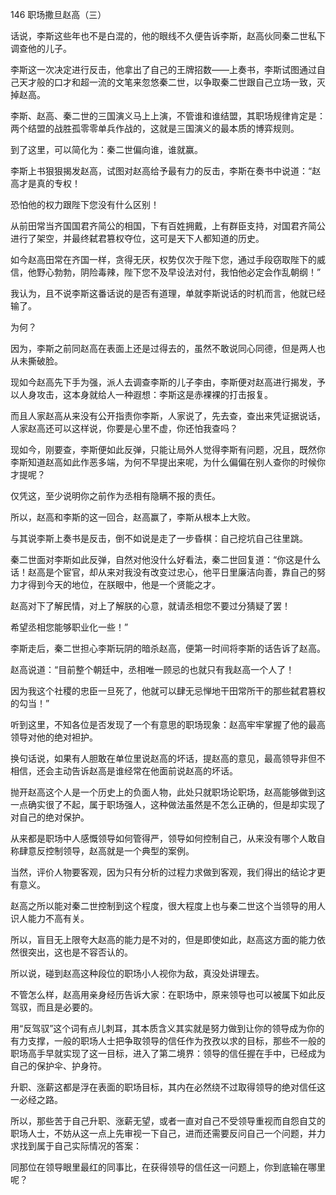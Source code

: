 146 职场撒旦赵高（三）






话说，李斯这些年也不是白混的，他的眼线不久便告诉李斯，赵高伙同秦二世私下调查他的儿子。

李斯这一次决定进行反击，他拿出了自己的王牌招数——上奏书，李斯试图通过自己天才般的口才和超一流的文笔来忽悠秦二世，以争取秦二世跟自己立场一致，灭掉赵高。

李斯、赵高、秦二世的三国演义马上上演，不管谁和谁结盟，其职场规律肯定是：两个结盟的战胜孤零零单兵作战的，这就是三国演义的最本质的博弈规则。

到了这里，可以简化为：秦二世偏向谁，谁就赢。



李斯上书狠狠揭发赵高，试图对赵高给予最有力的反击，李斯在奏书中说道：“赵高才是真的专权！

恐怕他的权力跟陛下您没有什么区别！

从前田常当齐国国君齐简公的相国，下有百姓拥戴，上有群臣支持，对国君齐简公进行了架空，并最终弑君篡权夺位，这可是天下人都知道的历史。

如今赵高田常在齐国一样，贪得无厌，权势仅次于陛下您，通过手段窃取陛下的威信，他野心勃勃，阴险毒辣，陛下您不及早设法对付，我怕他必定会作乱朝纲！”



我认为，且不说李斯这番话说的是否有道理，单就李斯说话的时机而言，他就已经输了。

为何？

因为，李斯之前同赵高在表面上还是过得去的，虽然不敢说同心同德，但是两人也从未撕破脸。

现如今赵高先下手为强，派人去调查李斯的儿子李由，李斯便对赵高进行揭发，予以人身攻击，这本身就给人一种遐想：李斯这是赤裸裸的打击报复。

而且人家赵高从来没有公开指责你李斯，人家说了，先去查，查出来凭证据说话，人家赵高还可以这样说，你要是心里不虚，你还怕我查吗？



现如今，刚要查，李斯便如此反弹，只能让局外人觉得李斯有问题，况且，既然你李斯知道赵高如此作恶多端，为何不早提出来呢，为什么偏偏在别人查你的时候你才提呢？

仅凭这，至少说明你之前作为丞相有隐瞒不报的责任。

所以，赵高和李斯的这一回合，赵高赢了，李斯从根本上大败。



与其说李斯上奏书是反击，倒不如说是走了一步昏棋：自己挖坑自己往里跳。

秦二世面对李斯如此反弹，自然对他没什么好看法，秦二世回复道：“你这是什么话！赵高是个宦官，却从来对我没有改变过忠心，他平日里廉洁向善，靠自己的努力才得到今天的地位，在朕眼中，他是一个贤能之才。

赵高对下了解民情，对上了解朕的心意，就请丞相您不要过分猜疑了罢！

希望丞相您能够职业化一些！”



李斯走后，秦二世担心李斯玩阴的暗杀赵高，便第一时间将李斯的话告诉了赵高。

赵高说道：“目前整个朝廷中，丞相唯一顾忌的也就只有我赵高一个人了！

因为我这个社稷的忠臣一旦死了，他就可以肆无忌惮地干田常所干的那些弑君篡权的勾当！”



听到这里，不知各位是否发现了一个有意思的职场现象：赵高牢牢掌握了他的最高领导对他的绝对袒护。

换句话说，如果有人胆敢在单位里说赵高的坏话，提赵高的意见，最高领导非但不相信，还会主动告诉赵高是谁经常在他面前说赵高的坏话。

抛开赵高这个人是一个历史上的负面人物，此处只就职场论职场，赵高能够做到这一点确实很了不起，属于职场强人，这种做法虽然是不怎么正确的，但是却实现了对自己的绝对保护。

从来都是职场中人感慨领导如何管得严，领导如何控制自己，从来没有哪个人敢自称肆意反控制领导，赵高就是一个典型的案例。

当然，评价人物要客观，因为只有分析的过程力求做到客观，我们得出的结论才更有意义。

赵高之所以能对秦二世控制到这个程度，很大程度上也与秦二世这个当领导的用人识人能力不高有关。

所以，盲目无上限夸大赵高的能力是不对的，但是即使如此，赵高这方面的能力依然很突出，这也是不容否认的。

所以说，碰到赵高这种段位的职场小人视你为敌，真没处讲理去。



不管怎么样，赵高用亲身经历告诉大家：在职场中，原来领导也可以被属下如此反驾驭，而且是必要的。

用“反驾驭”这个词有点儿刺耳，其本质含义其实就是努力做到让你的领导成为你的有力支撑，一般的职场人士把争取领导的信任作为孜孜以求的目标，那些不一般的职场高手早就实现了这一目标，进入了第二境界：领导的信任握在手中，已经成为自己的保护伞、护身符。

升职、涨薪这都是浮在表面的职场目标，其内在必然绕不过取得领导的绝对信任这一必经之路。

所以，那些苦于自己升职、涨薪无望，或者一直对自己不受领导重视而自怨自艾的职场人士，不妨从这一点上先审视一下自己，进而还需要反问自己一个问题，并力求找到属于自己实际情况的答案：

同那位在领导眼里最红的同事比，在获得领导的信任这一问题上，你到底输在哪里呢？

